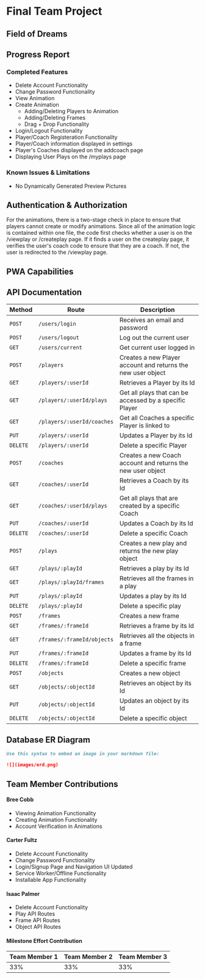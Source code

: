 # Final Team Project

## Field of Dreams

## Progress Report

### Completed Features

- Delete Account Functionality
- Change Password Functionality
- View Animation
- Create Animation
  - Adding/Deleting Players to Animation
  - Adding/Deleting Frames
  - Drag + Drop Functionality
- Login/Logout Functionality
- Player/Coach Registeration Functionality
- Player/Coach information displayed in settings
- Player's Coaches displayed on the addcoach page
- Displaying User Plays on the /myplays page

### Known Issues & Limitations

- No Dynamically Generated Preview Pictures

## Authentication & Authorization

For the animations, there is a two-stage check in place to ensure that players cannot create or modify animations. Since all of the animation logic is contained within one file, the code first checks whether a user is on the /viewplay or /createplay page. If it finds a user on the createplay page, it verifies the user's coach code to ensure that they are a coach. If not, the user is redirected to the /viewplay page.

## PWA Capabilities

<!-- Describe features available to your users offline, caching strategy, installability, theming, etc. -->

## API Documentation

| Method   | Route                      | Description                                                  |
| -------- | -------------------------- | ------------------------------------------------------------ |
| `POST`   | `/users/login`             | Receives an email and password                               |
| `POST`   | `/users/logout`            | Log out the current user                                     |
| `GET`    | `/users/current`           | Get current user logged in                                   |
| `POST`   | `/players`                 | Creates a new Player account and returns the new user object |
| `GET`    | `/players/:userId`         | Retrieves a Player by its Id                                 |
| `GET`    | `/players/:userId/plays`   | Get all plays that can be accessed by a specific Player      |
| `GET`    | `/players/:userId/coaches` | Get all Coaches a specific Player is linked to               |
| `PUT`    | `/players/:userId`         | Updates a Player by its Id                                   |
| `DELETE` | `/players/:userId`         | Delete a specific Player                                     |
| `POST`   | `/coaches`                 | Creates a new Coach account and returns the new user object  |
| `GET`    | `/coaches/:userId`         | Retrieves a Coach by its Id                                  |
| `GET`    | `/coaches/:userId/plays`   | Get all plays that are created by a specific Coach           |
| `PUT`    | `/coaches/:userId`         | Updates a Coach by its Id                                    |
| `DELETE` | `/coaches/:userId`         | Delete a specific Coach                                      |
| `POST`   | `/plays`                   | Creates a new play and returns the new play object           |
| `GET`    | `/plays/:playId`           | Retrieves a play by its Id                                   |
| `GET`    | `/plays/:playId/frames`    | Retrieves all the frames in a play                           |
| `PUT`    | `/plays/:playId`           | Updates a play by its Id                                     |
| `DELETE` | `/plays/:playId`           | Delete a specific play                                       |
| `POST`   | `/frames`                  | Creates a new frame                                          |
| `GET`    | `/frames/:frameId`         | Retrieves a frame by its Id                                  |
| `GET`    | `/frames/:frameId/objects` | Retrieves all the objects in a frame                         |
| `PUT`    | `/frames/:frameId`         | Updates a frame by its Id                                    |
| `DELETE` | `/frames/:frameId`         | Delete a specific frame                                      |
| `POST`   | `/objects`                 | Creates a new object                                         |
| `GET`    | `/objects/:objectId`       | Retrieves an object by its Id                                |
| `PUT`    | `/objects/:objectId`       | Updates an object by its Id                                  |
| `DELETE` | `/objects/:objectId`       | Delete a specific object                                     |

## Database ER Diagram

```markdown
Use this syntax to embed an image in your markdown file:

![](images/erd.png)
```

## Team Member Contributions

#### Bree Cobb

- Viewing Animation Functionality
- Creating Animation Functionality
- Account Verification in Animations

#### Carter Fultz

- Delete Account Functionality
- Change Password Functionality
- Login/Signup Page and Navigation UI Updated
- Service Worker/Offline Functionality
- Installable App Functionality

#### Isaac Palmer

- Delete Account Functionality
- Play API Routes
- Frame API Routes
- Object API Routes

#### Milestone Effort Contribution

<!-- Must add to 100% -->

| Team Member 1 | Team Member 2 | Team Member 3 |
| ------------- | ------------- | ------------- |
| 33%            | 33%            | 33%            |
